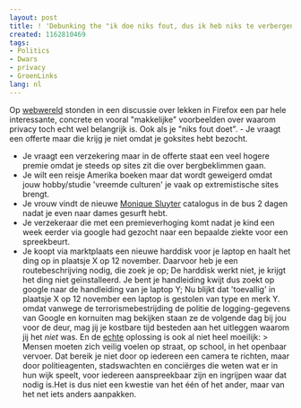 ```yaml
---
layout: post
title: ! 'Debunking the "ik doe niks fout, dus ik heb niks te verbergen" myth: Privacy'
created: 1162810469
tags:
- Politics
- Dwars
- privacy
- GroenLinks
lang: nl
---
```

Op [webwereld](http://www.webwereld.nl/comments/43583) stonden in een discussie over lekken in Firefox een par hele interessante, concrete en vooral "makkelijke" voorbeelden over waarom privacy toch echt wel belangrijk is. Ook als je "niks fout doet". - Je vraagt een offerte maar die krijg je niet omdat je goksites hebt bezocht.
- Je vraagt een verzekering maar in de offerte staat een veel hogere premie omdat je steeds op sites zit die over bergbeklimmen gaan.
- Je wilt een reisje Amerika boeken maar dat wordt geweigerd omdat jouw hobby/studie 'vreemde culturen' je vaak op extremistische sites brengt.
- Je vrouw vindt de nieuwe [Monique Sluyter](http://www.moniquesluyter.nl) catalogus in de bus 2 dagen nadat je even naar dames gesurft hebt.
- Je verzekeraar die met een premieverhoging komt nadat je kind een week eerder via google had gezocht naar een bepaalde ziekte voor een spreekbeurt.
- Je koopt via marktplaats een nieuwe harddisk voor je laptop en haalt het ding op in plaatsje X op 12 november. Daarvoor heb je een routebeschrijving nodig, die zoek je op; De harddisk werkt niet, je krijgt het ding niet geïnstalleerd. Je bent je handleiding kwijt dus zoekt op google naar de handleiding van je laptop Y; Nu blijkt dat 'toevallig' in plaatsje X op 12 november een laptop is gestolen van type en merk Y. omdat vanwege de terrorismebestrijding de politie de logging-gegevens van Google en kornuiten mag bekijken staan ze de volgende dag bij jou voor de deur, mag jij je kostbare tijd besteden aan het uitleggen waarom jij het _niet_ was.
En de [echte](http://www.waaromgroenlinks.nl/html/veiligheid/) oplossing is ook al niet heel moeilijk: > Mensen moeten zich veilig voelen op straat, op school, in het openbaar vervoer. Dat bereik je niet door op iedereen een camera te richten, maar door politieagenten, stadswachten en conciërges die weten wat er in hun wijk speelt, voor iedereen aanspreekbaar zijn en ingrijpen waar dat nodig is.Het is dus niet een kwestie van het één of het ander, maar van het net iets anders aanpakken.
